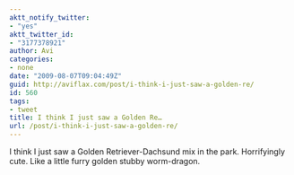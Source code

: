 ```yaml
---
aktt_notify_twitter:
- "yes"
aktt_twitter_id:
- "3177378921"
author: Avi
categories:
- none
date: "2009-08-07T09:04:49Z"
guid: http://aviflax.com/post/i-think-i-just-saw-a-golden-re/
id: 560
tags:
- tweet
title: I think I just saw a Golden Re…
url: /post/i-think-i-just-saw-a-golden-re/
---
```

I think I just saw a Golden Retriever-Dachsund mix in the park. Horrifyingly cute. Like a little furry golden stubby worm-dragon.